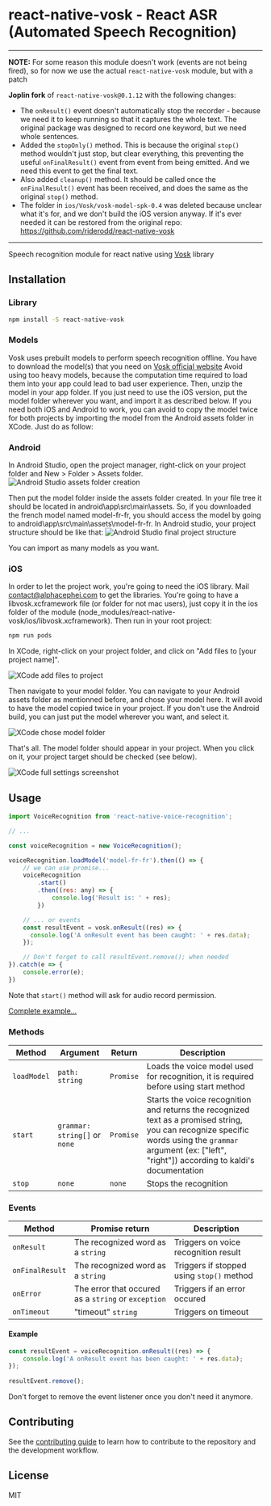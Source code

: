 # react-native-vosk - React ASR (Automated Speech Recognition)

* * *

**NOTE:** For some reason this module doesn't work (events are not being fired), so for now we use the actual `react-native-vosk` module, but with a patch

**Joplin fork** of `react-native-vosk@0.1.12` with the following changes:

- The `onResult()` event doesn't automatically stop the recorder - because we need it to keep running so that it captures the whole text. The original package was designed to record one keyword, but we need whole sentences.
- Added the `stopOnly()` method. This is because the original `stop()` method wouldn't just stop, but clear everything, this preventing the useful `onFinalResult()` event from event from being emitted. And we need this event to get the final text.
- Also added `cleanup()` method. It should be called once the `onFinalResult()` event has been received, and does the same as the original `stop()` method.
- The folder in `ios/Vosk/vosk-model-spk-0.4` was deleted because unclear what it's for, and we don't build the iOS version anyway. If it's ever needed it can be restored from the original repo: https://github.com/riderodd/react-native-vosk

* * *

Speech recognition module for react native using [Vosk](https://github.com/alphacep/vosk-api) library

## Installation

### Library
```sh
npm install -S react-native-vosk
```

### Models
Vosk uses prebuilt models to perform speech recognition offline. You have to download the model(s) that you need on [Vosk official website](https://alphacephei.com/vosk/models)
Avoid using too heavy models, because the computation time required to load them into your app could lead to bad user experience.
Then, unzip the model in your app folder. If you just need to use the iOS version, put the model folder wherever you want, and import it as described below. If you need both iOS and Android to work, you can avoid to copy the model twice for both projects by importing the model from the Android assets folder in XCode. Just do as follow:

### Android
In Android Studio, open the project manager, right-click on your project folder and New > Folder > Assets folder.
![Android Studio assets folder creation](https://raw.githubusercontent.com/riderodd/react-native-vosk/main/docs/android_studio_assets_folder_creation.png)

Then put the model folder inside the assets folder created. In your file tree it should be located in android\app\src\main\assets. So, if you downloaded the french model named model-fr-fr, you should access the model by going to android\app\src\main\assets\model-fr-fr. In Android studio, your project structure should be like that:
![Android Studio final project structure](https://raw.githubusercontent.com/riderodd/react-native-vosk/main/docs/android_studio_project_structure.png)

You can import as many models as you want.

### iOS
In order to let the project work, you're going to need the iOS library. Mail contact@alphacephei.com to get the libraries. You're going to have a libvosk.xcframework file (or folder for not mac users), just copy it in the ios folder of the module (node_modules/react-native-vosk/ios/libvosk.xcframework). Then run in your root project:
```sh
npm run pods
```

In XCode, right-click on your project folder, and click on "Add files to [your project name]".

![XCode add files to project](https://raw.githubusercontent.com/riderodd/react-native-vosk/main/docs/xcode_add_files_to_folder.png)

Then navigate to your model folder. You can navigate to your Android assets folder as mentionned before, and chose your model here. It will avoid to have the model copied twice in your project. If you don't use the Android build, you can just put the model wherever you want, and select it.

![XCode chose model folder](https://raw.githubusercontent.com/riderodd/react-native-vosk/main/docs/xcode_chose_model_folder.png)

That's all. The model folder should appear in your project. When you click on it, your project target should be checked (see below).

![XCode full settings screenshot](https://raw.githubusercontent.com/riderodd/react-native-vosk/main/docs/xcode_full_settings_screenshot.png)

## Usage

```js
import VoiceRecognition from 'react-native-voice-recognition';

// ...

const voiceRecognition = new VoiceRecognition();

voiceRecognition.loadModel('model-fr-fr').then(() => {
    // we can use promise...
    voiceRecognition
        .start()
        .then((res: any) => {
            console.log('Result is: ' + res);
        })

    // ... or events
    const resultEvent = vosk.onResult((res) => {
      console.log('A onResult event has been caught: ' + res.data);
    });

    // Don't forget to call resultEvent.remove(); when needed
}).catch(e => {
    console.error(e);
})

```

Note that `start()` method will ask for audio record permission.

[Complete example...](https://github.com/riderodd/react-native-vosk/blob/main/example/src/App.tsx)

### Methods

| Method | Argument | Return | Description |
|---|---|---|---|
| `loadModel` | `path: string` | `Promise` | Loads the voice model used for recognition, it is required before using start method |
| `start` | `grammar: string[]` or `none` | `Promise` | Starts the voice recognition and returns the recognized text as a promised string, you can recognize specific words using the `grammar` argument (ex: ["left", "right"]) according to kaldi's documentation |
| `stop` | `none` | `none` | Stops the recognition |

### Events 

| Method | Promise return | Description |
|---|---|---|
| `onResult` | The recognized word as a `string` | Triggers on voice recognition result |
| `onFinalResult` | The recognized word as a `string` | Triggers if stopped using `stop()` method |
| `onError` | The error that occured as a `string` or `exception` | Triggers if an error occured |
| `onTimeout` | "timeout" `string` | Triggers on timeout |

#### Example

```js
const resultEvent = voiceRecognition.onResult((res) => {
    console.log('A onResult event has been caught: ' + res.data);
});
    
resultEvent.remove();
```

Don't forget to remove the event listener once you don't need it anymore.

## Contributing

See the [contributing guide](CONTRIBUTING.md) to learn how to contribute to the repository and the development workflow.

## License

MIT